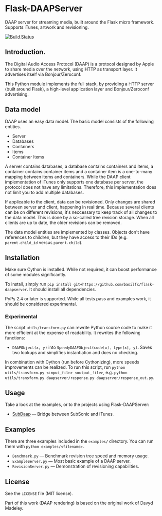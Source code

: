 # Flask-DAAPServer
DAAP server for streaming media, built around the Flask micro framework. Supports iTunes, artwork and revisioning.

[![Build Status](https://travis-ci.org/basilfx/flask-daapserver.svg?branch=master)](https://travis-ci.org/basilfx/flask-daapserver)

## Introduction.
The Digital Audio Access Protocol (DAAP) is a protocol designed by Apple to share media over the network, using HTTP as transport layer. It advertises itself via Bonjour/Zeroconf.

This Python module implements the full stack, by providing a HTTP server (built around Flask), a high-level application layer and Bonjour/Zeroconf advertising.

## Data model
DAAP uses an easy data model. The basic model consists of the following entities.

* Server
* Databases
* Containers
* Items
* Container Items

A server contains databases, a database contains containers and items, a container contains container items and a container item is a one-to-many mapping between items and containers. While the DAAP client implementation of iTunes only supports one database per server, the protocol does not have any limitations. Therefore, this implementation does not limit you to add multiple databases.

If applicable to the client, data can be revisioned. Only changes are shared between server and client, happening in real time. Because several clients can be on different revisions, it's neccessary to keep track of all changes to the data model. This is done by a so-called tree revision storage. When all clients are up to date, the older revisions can be removed.

The data model entities are implemented by classes. Objects don't have references to children, but they have access to their IDs (e.g. `parent.child_id` versus `parent.child`).

## Installation
Make sure Cython is installed. While not required, it can boost performance of some modules significantly.

To install, simply run `pip install git+https://github.com/basilfx/flask-daapserver`. It should install all dependencies.

PyPy 2.4 or later is supported. While all tests pass and examples work, it should be considered experimental.

### Experimental
The script `utils/transform.py` can rewrite Python source code to make it more efficient at the expense of readability. It rewrites the following functions:

* `DAAPObject(x, y)` into `SpeedyDAAPObject(code[x], type[x], y)`. Saves two lookups and simplifies instantiation and does no checking.

In combination with Cython (run before Cythonizing), more speeds improvements can be realized. To run this script, run `python utils/transform.py <input_file> <output_file>`, e.g. `python utils/transform.py daapserver/response.py daapserver/response_out.py`.

## Usage
Take a look at the examples, or to the projects using Flask-DAAPServer:

* [SubDaap](https://github.com/basilfx/SubDaap) &mdash; Bridge between SubSonic and iTunes.

## Examples
There are three examples included in the `examples/` directory. You can run them with `python examples/<filename>`.

* `Benchmark.py` &mdash; Benchmark revision tree speed and memory usage.
* `ExampleServer.py` &mdash; Most basic example of a DAAP server.
* `RevisionServer.py` &mdash; Demonstration of revisioning capabilities.

## License
See the `LICENSE` file (MIT license).

Part of this work (DAAP rendering) is based on the original work of Davyd Madeley.